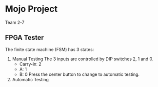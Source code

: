 # Mojo Project
Team 2-7

## FPGA Tester
The finite state machine (FSM) has 3 states:
1. Manual Testing
    The 3 inputs are controlled by DIP switches 2, 1 and 0.
    * Carry-in: 2
    * A: 1
    * B: 0
    Press the center button to change to automatic testing.
2. Automatic Testing
